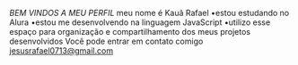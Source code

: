 *BEM VINDOS A MEU PERFIL*
meu nome é Kauã Rafael 
•estou estudando no Alura
•estou me desenvolvendo na linguagem JavaScript
•utilizo esse espaço para organização e compartilhamento dos meus projetos desenvolvidos 
Você pode entrar em contato comigo 
jesusrafael0713@gmail.com 
